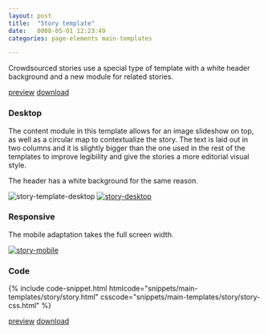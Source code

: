 ```yaml
---
layout: post
title:  "Story template"
date:   0008-05-01 12:23:49
categories: page-elements main-templates

---
```


Crowdsourced stories use a special type of template with a white header background and a new
module for related stories.

<a class="btn btn--preview" target="_blank" href="http://localhost:4000/gfw-style-guides/downloads/main-templates/story/index.html">preview</a>
<a class="btn btn--download" download="story-template.zip" href="http://localhost:4000/gfw-style-guides/downloads/main-templates/story/story.zip">download</a>

### Desktop

The content module in this template allows for an image slideshow on top, as well as a circular map to
contextualize the story. The text is laid out in two columns and it is slightly bigger than the one used
in the rest of the templates to improve legibility and give the stories a more editorial visual style.

The header has a white background for the same reason.

<div class="gallery">
  <img src="/gfw-style-guides/images/posts/main-templates/story-template/05-01-story-template-desktop.png" alt="story-template-desktop">
  <a href="/gfw-style-guides/images/posts/main-templates/story-template/05-02-story-desktop-full.jpg">
    <img src="/gfw-style-guides/images/posts/main-templates/story-template/05-02-story-desktop.png" alt="story-desktop">
  </a>
</div>

### Responsive

The mobile adaptation takes the full screen width.

<div class="gallery">
  <a href="/gfw-style-guides/images/posts/main-templates/story-template/05-03-story-mobile-full.jpg">
    <img src="/gfw-style-guides/images/posts/main-templates/story-template/05-03-story-mobile.png" alt="story-mobile">
  </a>
</div>

### Code

<div id="code-snippet-box1" class="code-snippet-box">
  {% include code-snippet.html htmlcode="snippets/main-templates/story/story.html" csscode="snippets/main-templates/story/story-css.html" %}
</div>

<a class="btn btn--preview" target="_blank" href="http://localhost:4000/gfw-style-guides/downloads/main-templates/story/index.html">preview</a>
<a class="btn btn--download" download="story-template.zip" href="http://localhost:4000/gfw-style-guides/downloads/main-templates/story/story.zip">download</a>
